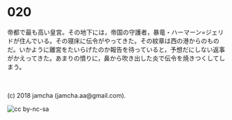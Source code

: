 # 020

帝都で最も高い皇宮。その地下には，帝国の守護者，暴竜・ハーマーン=ジェリドが住んでいる。その寝床に伝令がやってきた。その紋章は西の港からのものだ。いかように離宮をたいらげたのか報告を待っていると，予想だにしない返事がかえってきた。あまりの憤りに，鼻から吹き出した炎で伝令を焼きつくしてしまう。  

<br>  
<br>  
(c) 2018 jamcha (jamcha.aa@gmail.com).  

![cc by-nc-sa](http://i.creativecommons.org/l/by-nc-sa/4.0/88x31.png)
